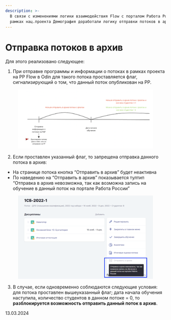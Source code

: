```yaml
---
description: >-
  В связи с изменениями логики взаимодействия Flow с порталом Работа России в
  рамках нац.проекта Демография доработали логику отправки потоков в архив.
---
```


# Отправка потоков в архив

Для этого реализовано следующее:

1. При отправке программы и информации о потоках в рамках проекта на РР Flow в Odin для такого потока проставляется флаг, сигнализирующий о том, что данный поток опубликован на РР.

<figure><img src="../../.gitbook/assets/2222222222.png" alt=""><figcaption></figcaption></figure>

2. Если проставлен указанный флаг, то запрещена отправка данного потока в архив:

* На странице потока кнопка “Отправить в архив” будет неактивна
* По наведению на “Отправить в архив” показывается тултип “Отправка в архив невозможна, так как возможна запись на обучение в данный поток на портале Работа России”

<figure><img src="../../.gitbook/assets/image (81).png" alt=""><figcaption></figcaption></figure>

3. В случае, если одновременно соблюдаются следующие условия: для потока проставлен вышеуказанный флаг; дата начала обучения наступила, количество студентов в данном потоке = 0, то **разблокируется возможность отправить данный поток в архив**.

13.03.2024
